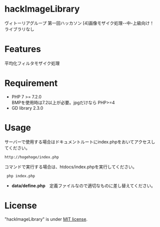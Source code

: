 # hackImageLibrary
ヴィトーリアグループ 第一回ハッカソン [4]画像モザイク処理--中-上級向け！　ライブラリなし
 
# Features
 
平均化フィルタモザイク処理
 
# Requirement
* PHP 7 >= 7.2.0  
BMPを使用時は7.2以上が必要。jpgだけなら PHP>=4
* GD library 2.3.0
 
 
# Usage

サーバーで使用する場合はドキュメントルートにindex.phpをおいてアクセスしてください。
```
http://hogehoge/index.php
```

コマンドで実行する場合は、htdocs/index.phpを実行してください。
```
 php index.php
```

 - **data/define.php**　定義ファイルなので適切なものに差し替えてください。

# License

"hackImageLibrary" is under [MIT license](https://en.wikipedia.org/wiki/MIT_License).
 
